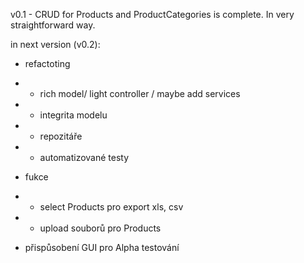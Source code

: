 v0.1 - CRUD for Products and ProductCategories is complete. In very straightforward way.

in next version (v0.2):
- refactoting 
- - rich model/ light controller / maybe add services
- - integrita modelu
- - repozitáře
- - automatizované testy

- fukce
- - select Products pro export xls, csv
- - upload souborů pro Products

- přispůsobení GUI pro Alpha testování